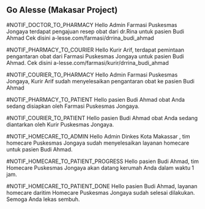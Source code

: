## Go Alesse (Makasar Project)

#NOTIF_DOCTOR_TO_PHARMACY
Hello Admin Farmasi Puskesmas Jongaya terdapat pengajuan resep obat dari dr.Rina untuk pasien Budi Ahmad Cek disini a-lesse.com/farmasi/drrina_budi_ahmad

#NOTIF_PHARMACY_TO_COURIER
Hello Kurir Arif, terdapat pemintaan pengantaran obat dari Farmasi Puskesmas Jongaya untuk pasien Budi Ahmad. Cek disini a-lesse.com/farmasi/kurir/drrina_budi_ahmad

#NOTIF_COURIER_TO_PHARMACY
Hello Admin Farmasi Puskesmas Jongaya, Kurir Arif sudah menyelesaikan pengantaran obat ke pasien Budi Ahmad

#NOTIF_PHARMACY_TO_PATIENT
Hello pasien Budi Ahmad obat Anda sedang disiapkan oleh Farmasi Puskesmas Jongaya.

#NOTIF_COURIER_TO_PATIENT
Hello pasien Budi Ahmad obat Anda sedang diantarkan oleh Kurir Puskesmas Jongaya.

#NOTIF_HOMECARE_TO_ADMIN
Hello Admin Dinkes Kota Makassar , tim homecare Puskesmas Jongaya sudah menyelesaikan layanan homecare untuk pasien Budi Ahmad.

#NOTIF_HOMECARE_TO_PATIENT_PROGRESS
Hello pasien Budi Ahmad, tim Homecare Puskesmas Jongaya akan datang kerumah Anda dalam waktu 1 jam.

#NOTIF_HOMECARE_TO_PATIENT_DONE
Hello pasien Budi Ahmad, layanan homecare daritim Homecare Puskesmas Jongaya sudah selesai dilakukan. Semoga Anda lekas sembuh.
